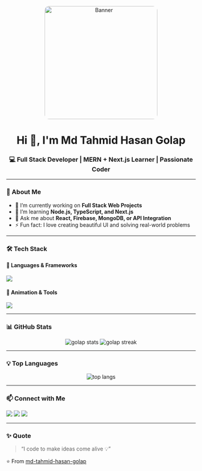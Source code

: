 <p align="center">
  <img src="https://i.imgur.com/bMXOLPo.jpeg" alt="Banner" width="300" height="300" style="border-radius: 12px;" />
</p>




<h1 align="center">Hi 👋, I'm Md Tahmid Hasan Golap</h1>
<h3 align="center">💻 Full Stack Developer | MERN + Next.js Learner | Passionate Coder</h3>

---

### 🌟 About Me
- 🔭 I’m currently working on **Full Stack Web Projects**
- 🌱 I’m learning **Node.js, TypeScript, and Next.js**
- 💬 Ask me about **React, Firebase, MongoDB, or API Integration**
- ⚡ Fun fact: I love creating beautiful UI and solving real-world problems

---

### 🛠️ Tech Stack

#### 🧠 Languages & Frameworks
<p align="left">
  <img src="https://skillicons.dev/icons?i=html,css,tailwind,js,ts,react,nextjs,nodejs,express,mongodb,firebase" />
</p>

#### 🎨 Animation & Tools
<p align="left">
  <img src="https://skillicons.dev/icons?i=motion,git,github,vscode,vercel,netlify" />
</p>

---

### 📊 GitHub Stats
<p align="center">
  <img src="https://github-readme-stats.vercel.app/api?username=md-tahmid-hasan-golap&show_icons=true&theme=radical" alt="golap stats" />
  <img src="https://github-readme-streak-stats.herokuapp.com/?user=md-tahmid-hasan-golap&theme=radical" alt="golap streak" />
</p>

---

### 💡 Top Languages
<p align="center">
  <img src="https://github-readme-stats.vercel.app/api/top-langs/?username=md-tahmid-hasan-golap&layout=compact&theme=radical" alt="top langs" />
</p>

---

### 📫 Connect with Me
<p align="left">
  <a href="mailto:mdtahmidhasangolap@gmail.com"><img src="https://img.shields.io/badge/Gmail-D14836?style=for-the-badge&logo=gmail&logoColor=white" /></a>
  <a href="#"><img src="https://img.shields.io/badge/LinkedIn-0077B5?style=for-the-badge&logo=linkedin&logoColor=white" /></a>
  <a href="#"><img src="https://img.shields.io/badge/Facebook-1877F2?style=for-the-badge&logo=facebook&logoColor=white" /></a>
</p>

---

### ✨ Quote
> “I code to make ideas come alive 💡”  

⭐️ From [md-tahmid-hasan-golap](https://github.com/md-tahmid-hasan-golap)

